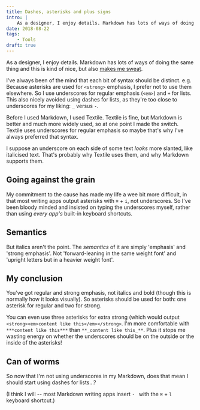 ```yaml
---
title: Dashes, asterisks and plus signs
intro: |
    As a designer, I enjoy details. Markdown has lots of ways of doing the same thing and this is kind of nice, but also makes me sweat!
date: 2018-08-22
tags:
    - Tools
draft: true
---
```


As a designer, I enjoy details. Markdown has lots of ways of doing the same thing and this is kind of nice, but also [makes me sweat](https://media.giphy.com/media/LRVnPYqM8DLag/giphy.gif).

I've always been of the mind that each bit of syntax should be distinct. e.g. Because asterisks are used for `<strong>` emphasis, I prefer not to use them elsewhere. So I use underscores for regular emphasis (`<em>`) and `+` for lists. This also nicely avoided using dashes for lists, as they're too close to underscores for my liking: `_` versus `-`.

Before I used Markdown, I used Textile. Textile is fine, but Markdown is better and much more widely used, so at one point I made the switch. Textile uses underscores for regular emphasis so maybe that's why I've always preferred that syntax.

I suppose an underscore on each side of some text *looks* more slanted, like italicised text. That's probably why Textile uses them, and why Markdown supports them.

## Going against the grain

My commitment to the cause has made my life a wee bit more difficult, in that most writing apps output asterisks with `⌘` + `i`, not underscores. So I've been bloody minded and insisted on typing the underscores myself, rather than using *every app's* built-in keyboard shortcuts.

## Semantics

But italics aren't the point. The *semantics* of it are simply 'emphasis' and 'strong emphasis'. Not 'forward-leaning in the same weight font' and 'upright letters but in a heavier weight font'.

## My conclusion

You've got regular and strong emphasis, not italics and bold (though this is normally how it looks visually). So asterisks should be used for both: one asterisk for regular and two for strong.

You can even use three asterisks for extra strong (which would output `<strong><em>content like this</em></strong>`. I'm more comfortable with `***content like this***` than `**_content like this_**`. Plus it stops me wasting energy on whether the underscores should be on the outside or the inside of the asterisks!

## Can of worms

So now that I'm not using underscores in my Markdown, does that mean I should start using dashes for lists…?

(I think I will -- most Markdown writing apps insert `- ` with the `⌘` + `l` keyboard shortcut.)